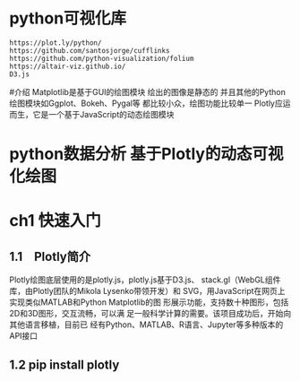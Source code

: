 # python可视化库
    https://plot.ly/python/
    https://github.com/santosjorge/cufflinks
    https://github.com/python-visualization/folium
    https://altair-viz.github.io/
    D3.js
#介绍
Matplotlib是基于GUI的绘图模块 绘出的图像是静态的 并且其他的Python绘图模块如Ggplot、Bokeh、Pygal等
都比较小众，绘图功能比较单一
Plotly应运而生，它是一个基于JavaScript的动态绘图模块    
# python数据分析 基于Plotly的动态可视化绘图
# ch1 快速入门
## 1.1　Plotly简介
Plotly绘图底层使用的是plotly.js，plotly.js基于D3.js、
stack.gl（WebGL组件库，由Plotly团队的Mikola Lysenko带领开发）和
SVG，用JavaScript在网页上实现类似MATLAB和Python Matplotlib的图
形展示功能，支持数十种图形，包括2D和3D图形，交互流畅，可以满
足一般科学计算的需要。该项目成功后，开始向其他语言移植，目前已
经有Python、MATLAB、R语言、Jupyter等多种版本的API接口
## 1.2 pip install plotly